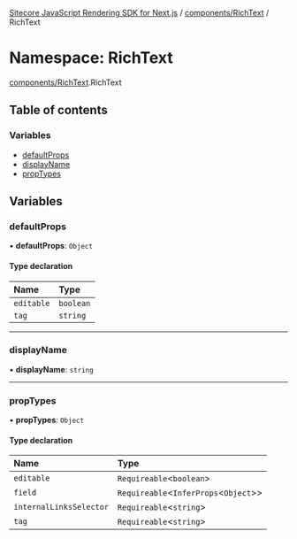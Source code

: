 [Sitecore JavaScript Rendering SDK for Next.js](../README.md) / [components/RichText](components_RichText.md) / RichText

# Namespace: RichText

[components/RichText](components_RichText.md).RichText

## Table of contents

### Variables

- [defaultProps](components_RichText.RichText.md#defaultprops)
- [displayName](components_RichText.RichText.md#displayname)
- [propTypes](components_RichText.RichText.md#proptypes)

## Variables

### defaultProps

• **defaultProps**: `Object`

#### Type declaration

| Name | Type |
| :------ | :------ |
| `editable` | `boolean` |
| `tag` | `string` |

___

### displayName

• **displayName**: `string`

___

### propTypes

• **propTypes**: `Object`

#### Type declaration

| Name | Type |
| :------ | :------ |
| `editable` | `Requireable`<`boolean`\> |
| `field` | `Requireable`<`InferProps`<`Object`\>\> |
| `internalLinksSelector` | `Requireable`<`string`\> |
| `tag` | `Requireable`<`string`\> |
